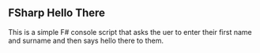 ## FSharp Hello There

This is a simple F# console script that asks the uer to enter their first name and surname and then says hello there to them.

